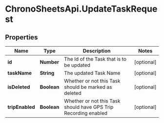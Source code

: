 # ChronoSheetsApi.UpdateTaskRequest

## Properties

Name | Type | Description | Notes
------------ | ------------- | ------------- | -------------
**id** | **Number** | The Id of the Task that is to be updated | [optional] 
**taskName** | **String** | The updated Task Name | [optional] 
**isDeleted** | **Boolean** | Whether or not this Task should be marked as deleted | [optional] 
**tripEnabled** | **Boolean** | Whether or not this Task should have GPS Trip Recording enabled | [optional] 


